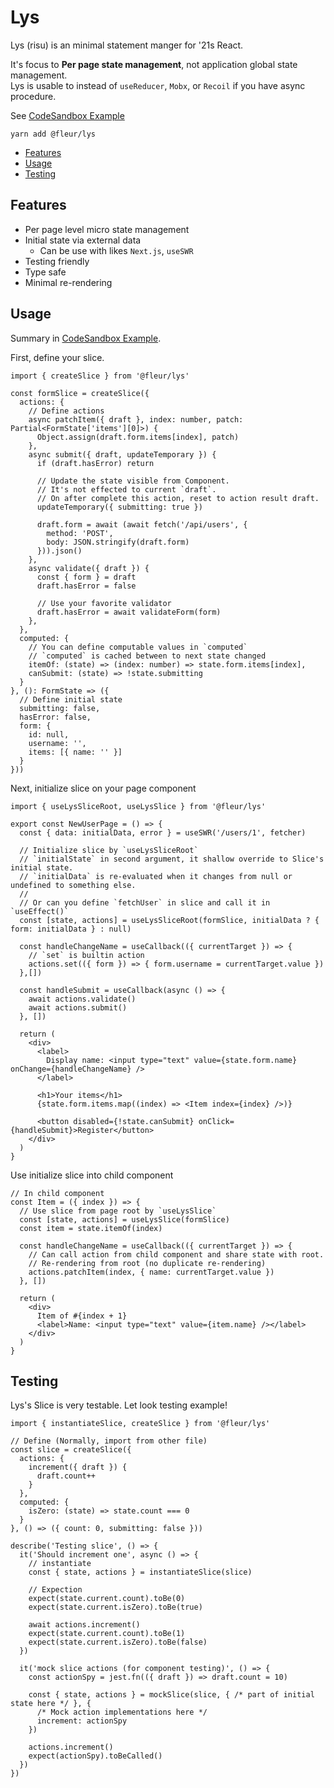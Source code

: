 # Lys
Lys (risu) is an minimal statement manger for '21s React.

It's focus to **Per page state management**, not application global state management.  
Lys is usable to instead of `useReducer`, `Mobx`, or `Recoil` if you have async procedure.

See [CodeSandbox Example](https://codesandbox.io/s/fleur-lys-official-example-ok533?file=/src/App.js)

```
yarn add @fleur/lys
```

- [Features](#features)
- [Usage](#usage)
- [Testing](#testing)

## Features

- Per page level micro state management
- Initial state via external data
  - Can be use with likes `Next.js`, `useSWR`
- Testing friendly
- Type safe
- Minimal re-rendering

## Usage

Summary in [CodeSandbox Example](https://codesandbox.io/s/fleur-lys-official-example-ok533?file=/src/App.js).

First, define your slice.

```tsx
import { createSlice } from '@fleur/lys'

const formSlice = createSlice({
  actions: {
    // Define actions
    async patchItem({ draft }, index: number, patch: Partial<FormState['items'][0]>) {
      Object.assign(draft.form.items[index], patch)
    },
    async submit({ draft, updateTemporary }) {
      if (draft.hasError) return

      // Update the state visible from Component.
      // It's not effected to current `draft`.
      // On after complete this action, reset to action result draft.
      updateTemporary({ submitting: true })

      draft.form = await (await fetch('/api/users', { 
        method: 'POST',
        body: JSON.stringify(draft.form)
      })).json()
    },
    async validate({ draft }) {
      const { form } = draft
      draft.hasError = false

      // Use your favorite validator
      draft.hasError = await validateForm(form)
    },
  },
  computed: {
    // You can define computable values in `computed`
    // `computed` is cached between to next state changed
    itemOf: (state) => (index: number) => state.form.items[index],
    canSubmit: (state) => !state.submitting
  }
}, (): FormState => ({
  // Define initial state
  submitting: false,
  hasError: false,
  form: {
    id: null,
    username: '',
    items: [{ name: '' }]
  }
}))
```

Next, initialize slice on your page component

```tsx
import { useLysSliceRoot, useLysSlice } from '@fleur/lys'

export const NewUserPage = () => {
  const { data: initialData, error } = useSWR('/users/1', fetcher)

  // Initialize slice by `useLysSliceRoot`
  // `initialState` in second argument, it shallow override to Slice's initial state.
  // `initialData` is re-evaluated when it changes from null or undefined to something else.
  //
  // Or can you define `fetchUser` in slice and call it in `useEffect()`
  const [state, actions] = useLysSliceRoot(formSlice, initialData ? { form: initialData } : null)

  const handleChangeName = useCallback(({ currentTarget }) => {
    // `set` is builtin action
    actions.set(({ form }) => { form.username = currentTarget.value })
  },[])

  const handleSubmit = useCallback(async () => {
    await actions.validate()
    await actions.submit()
  }, [])
  
  return (
    <div>
      <label>
        Display name: <input type="text" value={state.form.name} onChange={handleChangeName} />
      </label>

      <h1>Your items</h1>
      {state.form.items.map((index) => <Item index={index} />)}

      <button disabled={!state.canSubmit} onClick={handleSubmit}>Register</button>
    </div>
  )
}
```

Use initialize slice into child component

```tsx
// In child component
const Item = ({ index }) => {
  // Use slice from page root by `useLysSlice`
  const [state, actions] = useLysSlice(formSlice)
  const item = state.itemOf(index)

  const handleChangeName = useCallback(({ currentTarget }) => {
    // Can call action from child component and share state with root.
    // Re-rendering from root (no duplicate re-rendering)
    actions.patchItem(index, { name: currentTarget.value })
  }, [])

  return (
    <div>
      Item of #{index + 1}
      <label>Name: <input type="text" value={item.name} /></label>
    </div>
  )
}
```

## Testing

Lys's Slice is very testable.
Let look testing example!

```tsx
import { instantiateSlice, createSlice } from '@fleur/lys'

// Define (Normally, import from other file)
const slice = createSlice({
  actions: {
    increment({ draft }) {
      draft.count++
    }
  },
  computed: {
    isZero: (state) => state.count === 0
  }
}, () => ({ count: 0, submitting: false }))

describe('Testing slice', () => {
  it('Should increment one', async () => {
    // instantiate
    const { state, actions } = instantiateSlice(slice)
    
    // Expection
    expect(state.current.count).toBe(0)
    expect(state.current.isZero).toBe(true)

    await actions.increment()
    expect(state.current.count).toBe(1)
    expect(state.current.isZero).toBe(false)
  })

  it('mock slice actions (for component testing)', () => {
    const actionSpy = jest.fn(({ draft }) => draft.count = 10)

    const { state, actions } = mockSlice(slice, { /* part of initial state here */ }, {
      /* Mock action implementations here */
      increment: actionSpy
    })

    actions.increment()
    expect(actionSpy).toBeCalled()
  })
})
```
